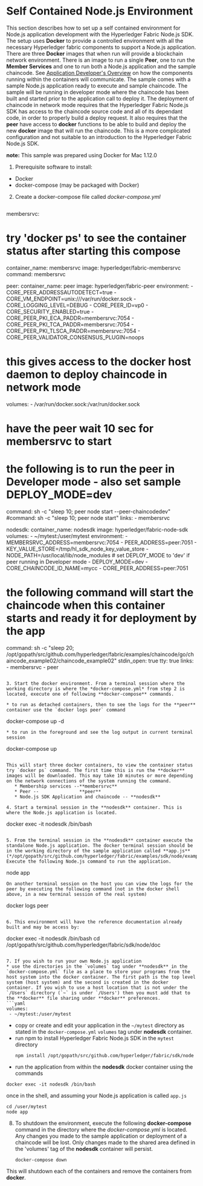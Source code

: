 # Self Contained Node.js Environment

This section describes how to set up a self contained environment for Node.js application development with the Hyperledger Fabric Node.js SDK. The setup uses **Docker** to provide a controlled environment with all the necessary Hyperledger fabric components to support a Node.js application. There are three **Docker** images that when run will provide a blockchain network environment. There is an image to run a single **Peer**, one to run the **Member Services** and one to run both a Node.js application and the sample chaincode. See [Application Developer's Overview](app-overview.md) on how the components running within the containers will communicate. The sample comes with a sample Node.js application ready to execute and sample chaincode. The sample will be running in developer mode where the chaincode has been built and started prior to the application call to deploy it. The deployment of chaincode in network mode requires that the Hyperledger Fabric Node.js SDK has access to the chaincode source code and all of its dependant code, in order to properly build a deploy request. It also requires that the **peer** have access to **docker** functions to be able to build and deploy the new **docker** image that will run the chaincode. This is a more complicated configuration and not suitable to an introduction to the Hyperledger Fabric Node.js SDK.

**note:** This sample was prepared using Docker for Mac 1.12.0

1. Prerequisite software to install:
  * Docker
  * docker-compose (may be packaged with Docker)

2. Create a docker-compose file called *docker-compose.yml*

   ```yaml
membersrvc:
  # try 'docker ps' to see the container status after starting this compose
  container_name: membersrvc
  image: hyperledger/fabric-membersrvc
  command: membersrvc

peer:
  container_name: peer
  image: hyperledger/fabric-peer
  environment:
    - CORE_PEER_ADDRESSAUTODETECT=true
    - CORE_VM_ENDPOINT=unix:///var/run/docker.sock
    - CORE_LOGGING_LEVEL=DEBUG
    - CORE_PEER_ID=vp0
    - CORE_SECURITY_ENABLED=true
    - CORE_PEER_PKI_ECA_PADDR=membersrvc:7054
    - CORE_PEER_PKI_TCA_PADDR=membersrvc:7054
    - CORE_PEER_PKI_TLSCA_PADDR=membersrvc:7054
    - CORE_PEER_VALIDATOR_CONSENSUS_PLUGIN=noops
  # this gives access to the docker host daemon to deploy chaincode in network mode
  volumes:
    - /var/run/docker.sock:/var/run/docker.sock
  # have the peer wait 10 sec for membersrvc to start
  #  the following is to run the peer in Developer mode - also set sample DEPLOY_MODE=dev
  command: sh -c "sleep 10; peer node start --peer-chaincodedev"
  #command: sh -c "sleep 10; peer node start"
  links:
    - membersrvc

nodesdk:
  container_name: nodesdk
  image: hyperledger/fabric-node-sdk
  volumes:
    - ~/mytest:/user/mytest
  environment:
    - MEMBERSRVC_ADDRESS=membersrvc:7054
    - PEER_ADDRESS=peer:7051
    - KEY_VALUE_STORE=/tmp/hl_sdk_node_key_value_store
    - NODE_PATH=/usr/local/lib/node_modules
    # set DEPLOY_MODE to 'dev' if peer running in Developer mode
    - DEPLOY_MODE=dev
    - CORE_CHAINCODE_ID_NAME=mycc
    - CORE_PEER_ADDRESS=peer:7051
  # the following command will start the chaincode when this container starts and ready it for deployment by the app  
  command: sh -c "sleep 20; /opt/gopath/src/github.com/hyperledger/fabric/examples/chaincode/go/chaincode_example02/chaincode_example02"
  stdin_open: true
  tty: true
  links:
    - membersrvc
    - peer

   ```

3. Start the docker environment. From a terminal session where the working directory is where the *docker-compose.yml* from step 2 is located, execute one of following **docker-compose** commands.

   * to run as detached containers, then to see the logs for the **peer** container use the `docker logs peer` command
   ```
   docker-compose up -d
   ```
   * to run in the foreground and see the log output in current terminal session
   ```
   docker-compose up
   ```

   This will start three docker containers, to view the container status try `docker ps` command. The first time this is run the **docker** images will be downloaded. This may take 10 minutes or more depending on the network connections of the system running the command.
      * Membership services --**membersrvc**
      * Peer --               **peer**
      * Node.js SDK Application and chaincode -- **nodesdk**

4. Start a terminal session in the **nodesdk** container. This is where the Node.js application is located.  

   ```
   docker exec -it nodesdk /bin/bash
   ```

5. From the terminal session in the **nodesdk** container execute the standalone Node.js application. The docker terminal session should be in the working directory of the sample application called **app.js**  (*/opt/gopath/src/github.com/hyperledger/fabric/examples/sdk/node/example02*). Execute the following Node.js command to run the application.

   ```
   node app
   ```
   On another terminal session on the host you can view the logs for the peer by executing the following command (not in the docker shell above, in a new terminal session of the real system)
   ```
   docker logs peer
   ```
   
6. This environment will have the reference documentation already built and may be access by:
   ```
   docker exec -it nodesdk /bin/bash
   cd /opt/gopath/src/github.com/hyperledger/fabric/sdk/node/doc
   ```
  
7. If you wish to run your own Node.js application
   * use the directories in the `volumes` tag under **nodesdk** in the `docker-compose.yml` file as a place to store your programs from the host system into the docker container. The first path is the top level system (host system) and the second is created in the docker container. If you wish to use a host location that is not under the `/Users` directory (`~` is under `/Users') then you must add that to the **docker** file sharing under **docker** preferences. 
   ```yaml
  volumes:
    - ~/mytest:/user/mytest
   ```
   * copy or create and edit your application in the `~/mytest` directory as stated in the `docker-compose.yml` `volumes` tag under **nodesdk** container.
   * run npm to install Hyperledger Fabric Node.js SDK in the `mytest` directory
      ```
      npm install /opt/gopath/src/github.com/hyperledger/fabric/sdk/node
      ```
   * run the application from within the **nodesdk** docker container using the commands
   ```
   docker exec -it nodesdk /bin/bash
   ```
   once in the shell, and assuming your Node.js application is called `app.js`
   ```
   cd /user/mytest
   node app
   ```   

8. To shutdown the environment, execute the following **docker-compose** command in the directory where the *docker-compose.yml* is located. Any changes you made to the sample application or deployment of a chaincode will be lost. Only changes made to the shared area defined in the 'volumes' tag of the **nodesdk** container will persist.
   ```
   docker-compose down
   ```
  This will shutdown each of the containers and remove the containers from **docker**.
